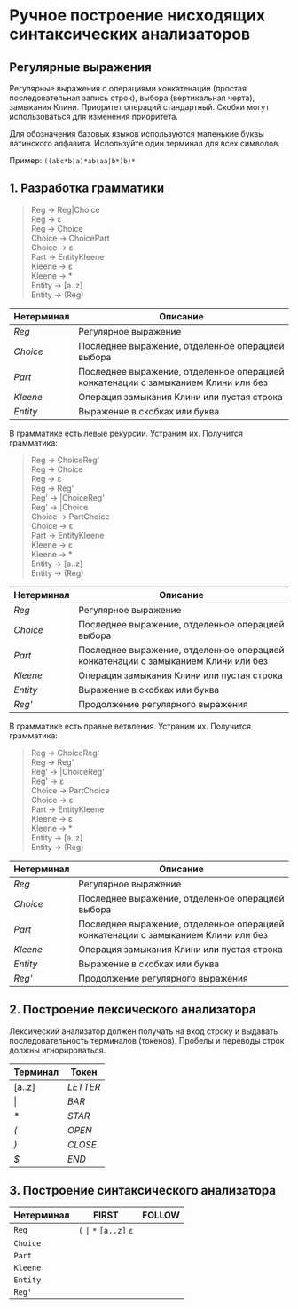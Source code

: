 # Ручное построение нисходящих синтаксических анализаторов

## Регулярные выражения

Регулярные выражения с операциями конкатенации (простая последовательная
запись строк), выбора (вертикальная черта), замыкания
Клини. Приоритет операций стандартный. Скобки могут использоваться
для изменения приоритета.

Для обозначения базовых языков используются маленькие буквы латинского
алфавита. Используйте один терминал для всех символов.

Пример: `((abc*b|a)*ab(aa|b*)b)*`

## 1. Разработка грамматики

> Reg -> Reg|Choice  
> Reg -> ε  
> Reg -> Choice  
> Choice -> ChoicePart  
> Choice -> ε  
> Part -> EntityKleene  
> Kleene -> ε  
> Kleene -> *  
> Entity -> [a..z]  
> Entity -> (Reg)  

Нетерминал | Описание
--- | ---
*Reg* | Регулярное выражение 
*Choice* | Последнее выражение, отделенное операцией выбора
*Part* | Последнее выражение, отделенное операцией конкатенации c замыканием Клини или без
*Kleene* | Операция замыкания Клини или пустая строка
*Entity* | Выражение в скобках или буква

В грамматике есть левые рекурсии. Устраним их. Получится грамматика:

> Reg -> ChoiceReg'  
> Reg -> Choice  
> Reg -> ε  
> Reg -> Reg'  
> Reg' -> |ChoiceReg'  
> Reg' -> |Choice  
> Choice -> PartChoice  
> Choice -> ε   
> Part -> EntityKleene  
> Kleene -> ε  
> Kleene -> *  
> Entity -> [a..z]  
> Entity -> (Reg)  

Нетерминал | Описание
--- | ---
*Reg* | Регулярное выражение 
*Choice* | Последнее выражение, отделенное операцией выбора
*Part* | Последнее выражение, отделенное операцией конкатенации c замыканием Клини или без
*Kleene* | Операция замыкания Клини или пустая строка
*Entity* | Выражение в скобках или буква
*Reg'* | Продолжение регулярного выражения 

В грамматике есть правые ветвления. Устраним их. Получится грамматика:

> Reg -> ChoiceReg'  
> Reg -> Reg'  
> Reg' -> |ChoiceReg'  
> Reg' -> ε  
> Choice -> PartChoice  
> Choice -> ε   
> Part -> EntityKleene  
> Kleene -> ε  
> Kleene -> *  
> Entity -> [a..z]  
> Entity -> (Reg) 

Нетерминал | Описание
--- | ---
*Reg* | Регулярное выражение 
*Choice* | Последнее выражение, отделенное операцией выбора
*Part* | Последнее выражение, отделенное операцией конкатенации c замыканием Клини или без
*Kleene* | Операция замыкания Клини или пустая строка
*Entity* | Выражение в скобках или буква
*Reg'* | Продолжение регулярного выражения 

## 2. Построение лексического анализатора

Лексический анализатор должен получать на вход строку и выдавать
последовательность терминалов (токенов). Пробелы и переводы строк
должны игнорироваться.

Терминал | Токен
--- | ---
[a..z] | *LETTER*
&#124; | *BAR*
\* | *STAR*
*(* | *OPEN*
*)* | *CLOSE*
*$* | *END*

## 3. Построение синтаксического анализатора

| Нетерминал | FIRST             | FOLLOW              |
| ---------- |------------------ | ------------------- |
| `Reg`        | `(` `\|` `*` `[a..z]` `ε`  |              |
| `Choice`        |       |         |
| `Part`        |   |    |
| `Kleene`        |            |   |
| `Entity`        |   |  |
| `Reg'`        |    |  |